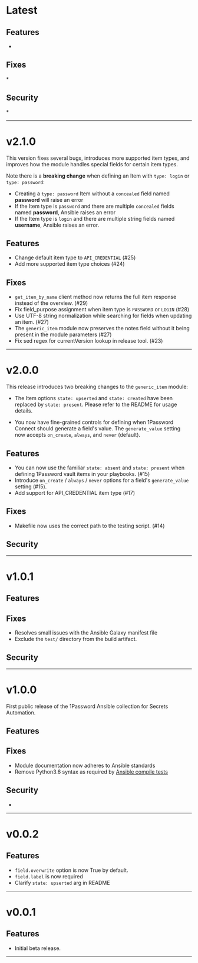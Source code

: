 [//]: # (START/LATEST)
# Latest

## Features
[//]: # (* A user-friendly description of a new feature. {issue-number})

* 

## Fixes
[//]: # (* A user-friendly description of a fix. {issue-number})
* 

## Security
[//]: # (* A user-friendly description of a security fix. {issue-number})
* 

---

[//]: # (START/v2.1.0)
# v2.1.0

This version fixes several bugs, introduces more supported item types, and improves how the module handles special fields for certain item types. 

Note there is a **breaking change** when defining an Item with `type: login` or `type: password`:

* Creating a `type: password` Item without a `concealed` field named **password** will raise an error
* If the Item type is `password` and there are multiple `concealed` fields named **password**, Ansible raises an error
* If the Item type is `login` and there are multiple string fields named **username**, Ansible raises an error.

## Features
 * Change default item type to `API_CREDENTIAL` (#25)
 * Add more supported item type choices (#24)

## Fixes
 * `get_item_by_name` client method now returns the full item response instead of the overview. (#29)
 * Fix field_purpose assignment when item type is `PASSWORD` or `LOGIN` (#28)  
 * Use UTF-8 string normalization while searching for fields when updating an item. (#27)  
 * The `generic_item` module now preserves the notes field without it being present in the module parameters (#27)  
 * Fix sed regex for currentVersion lookup in release tool. (#23)

---

[//]: # (START/v2.0.0)
# v2.0.0

This release introduces two breaking changes to the `generic_item` module:

- The Item options `state: upserted` and `state: created` have been replaced by `state: present`. Please refer to the README for usage details.

- You now have fine-grained controls for defining when 1Password Connect should generate a field's value. The `generate_value` setting now accepts `on_create`, `always`, and `never` (default).

## Features
[//]: # (* A user-friendly description of a new feature. {issue-number})
  * You can now use the familiar `state: absent` and `state: present` when defining 1Password vault items in your playbooks. (#15)
  * Introduce `on_create` / `always` / `never` options for a field's `generate_value` setting (#15).
  * Add support for API_CREDENTIAL item type (#17)


## Fixes
[//]: # (* A user-friendly description of a fix. {issue-number})

 * Makefile now uses the correct path to the testing script. (#14)

## Security
[//]: # (* A user-friendly description of a security fix. {issue-number})

---

[//]: # (START/v1.0.1)
# v1.0.1

## Features
[//]: # (* A user-friendly description of a new feature. {issue-number})

## Fixes
[//]: # (* A user-friendly description of a fix. {issue-number})
* Resolves small issues with the Ansible Galaxy manifest file
* Exclude the `test/` directory from the build artifact.

## Security
[//]: # (* A user-friendly description of a security fix. {issue-number})

---

[//]: # (START/v1.0.0)
# v1.0.0

First public release of the 1Password Ansible collection for Secrets Automation.

## Features

## Fixes
* Module documentation now adheres to Ansible standards
* Remove Python3.6 syntax as required by [Ansible compile tests](https://docs.ansible.com/ansible/latest/dev_guide/testing_compile.html#testing-compile)

## Security
* 

---

[//]: # (START/v0.0.2)
# v0.0.2

## Features
* `field.overwrite` option is now True by default.
* `field.label` is now required
* Clarify `state: upserted` arg in README

---

[//]: # (START/v0.0.1)
# v0.0.1

## Features
* Initial beta release.

---
